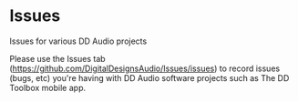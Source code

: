 # Issues
Issues for various DD Audio projects

Please use the Issues tab (https://github.com/DigitalDesignsAudio/Issues/issues) to record issues (bugs, etc) you're having with DD Audio software projects such as The DD Toolbox mobile app.
